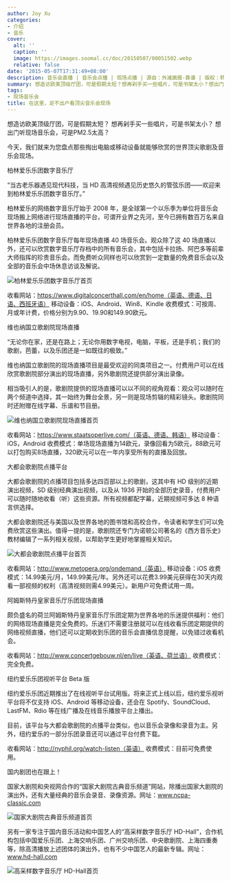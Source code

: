 ```yaml
---
author: Joy Xu
categories:
- 介绍
- 音乐
cover:
  alt: ''
  caption: ''
  image: https://images.soomal.cc/doc/20150507/00051502.webp
  relative: false
date: '2015-05-07T17:31:49+08:00'
description: 音乐会直播 | 音乐会点播 | 现场点播 | 源自：外滩画报-靠谱 | 版权：转载 |  平均/总评分：10.00/300
summary: 想造访欧美顶级厅团，可是假期太短？想再剁手买一些唱片，可是书架太小？想出门听现场音乐会，可是PM2.5太高？今天，我们就来为您盘点那些掏出电脑或移动设备就能够欣赏的世界顶尖歌剧及音乐会现场。
tags:
- 现场音乐会
title: 在这里，足不出户看顶尖音乐会现场
---
```


想造访欧美顶级厅团，可是假期太短？
想再剁手买一些唱片，可是书架太小？
想出门听现场音乐会，可是PM2.5太高？

今天，我们就来为您盘点那些掏出电脑或移动设备就能够欣赏的世界顶尖歌剧及音乐会现场。

柏林爱乐乐团数字音乐厅

“当古老乐器遇见现代科技，当 HD 高清视频遇见历史悠久的管弦乐团――欢迎来到柏林爱乐乐团数字音乐厅。”

柏林爱乐的网络数字音乐厅始于 2008 年，是全球第一个以乐季为单位将音乐会现场搬上网络进行现场直播的平台，可谓开业界之先河，至今已拥有数百万名来自世界各地的注册会员。

柏林爱乐乐团数字音乐厅每年现场直播 40 场音乐会。观众除了这 40 场直播以外，还可以欣赏数字音乐厅存档中的所有音乐会，其中包括卡拉扬、阿巴多等前辈大师指挥的珍贵音乐会。而免费听众同样也可以欣赏到一定数量的免费音乐会以及全部的音乐会中场休息访谈及解说。

![柏林爱乐乐团数字音乐厅首页](https://images.soomal.cc/doc/20150507/00051497.webp)






收看网站：https://www.digitalconcerthall.com/en/home（英语、德语、日语、西班牙语）
移动设备：iOS、Android、Win8、Kindle
收费模式：可按周、月或年计费，价格分别为9.90、19.90和149.90欧元。


维也纳国立歌剧院现场直播

“无论你在家，还是在路上；无论你用数字电视，电脑，平板，还是手机；我们的歌剧，芭蕾，以及乐团还是一如既往的极致。”

维也纳国立歌剧院的现场直播项目是最受欢迎的同类项目之一。付费用户可以在线欣赏歌剧院部分演出的现场直播，另外歌剧院还提供部分演出录像。

相当吸引人的是，歌剧院提供的现场直播可以以不同的视角观看：观众可以随时在两个频道中选择，其一始终为舞台全景，另一则是现场剪辑的精彩镜头。歌剧院同时还附赠在线字幕、乐谱和节目册。

![维也纳国立歌剧院现场直播首页](https://images.soomal.cc/doc/20150507/00051499.webp)






收看网站：https://www.staatsoperlive.com/（英语、德语、韩语）
移动设备：iOS，Android
收费模式：单场现场直播为14欧元，录像回看为5欧元，88欧元可以打包购买8场直播，320欧元可以在一年内享受所有的直播及回放。


大都会歌剧院点播平台

大都会歌剧院的点播项目包括多达四百部以上的歌剧，这其中有 HD 级别的近期演出视频，SD 级别经典演出视频，以及从 1936 开始的全部历史录音，付费用户可以随时随地收看（听）这些资源。所有视频都配字幕，近期视频可多达 8 种语言供选择。

大都会歌剧院还与美国以及世界各地的图书馆和高校合作，令读者和学生们可以免费欣赏这些演出。值得一提的是，歌剧院还专门为诺顿公司著名的《西方音乐史》教材编辑了一系列相关视频，以帮助学生更好地掌握相关知识。

![大都会歌剧院点播平台首页](https://images.soomal.cc/doc/20150507/00051498.webp)






收看网站：http://www.metopera.org/ondemand（英语）
移动设备：iOS
收费模式：14.99美元/月，149.99美元/年。另外还可以花费3.99美元获得在30天内观看一部视频的权利（高清视频则需4.99美元）。新用户可免费试用一周。


阿姆斯特丹皇家音乐厅乐团现场直播

颇负盛名的荷兰阿姆斯特丹皇家音乐厅乐团定期为世界各地的乐迷提供福利：他们的网络现场直播是完全免费的。乐迷们不需要注册就可以在线收看乐团定期提供的网络视频直播，他们还可以定期收到乐团的音乐会直播信息提醒，以免错过收看机会。



收看网站：http://www.concertgebouw.nl/en/live（英语、荷兰语）
收费模式：完全免费。


纽约爱乐乐团视听平台 Beta 版

纽约爱乐乐团近期推出了在线视听平台试用版。将来正式上线以后，纽约爱乐视听平台将不仅支持 iOS、Android 等移动设备，还会在 Spotify、SoundCloud、LastFM、Rdio 等在线广播及在线音乐播放平台上播出。

目前，该平台与大都会歌剧院的点播平台类似，也以音乐会录像和录音为主。另外，纽约爱乐的一部分乐团录音还可以通过平台付费下载。


收看网站：http://nyphil.org/watch-listen（英语）
收费模式：目前可免费使用。


国内剧团也在跟上！

国家大剧院和央视网合作的“国家大剧院古典音乐频道”网站，除播出国家大剧院的演出外，还有大量经典的音乐会录音、录像资源。网址：www.ncpa-classic.com

![国家大剧院古典音乐频道首页](https://images.soomal.cc/doc/20150507/00051500.webp)





另有一家专注于国内音乐活动和中国艺人的“高采样数字音乐厅 HD-Hall”，合作机构包括中国爱乐乐团、上海交响乐团、广州交响乐团、中央歌剧院、上海四重奏等，除高清播放上述团体的演出外，也有不少中国艺人的最新专辑。网址：www.hd-hall.com

![高采样数字音乐厅 HD-Hall首页](https://images.soomal.cc/doc/20150507/00051501.webp)